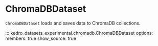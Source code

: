 # ChromaDBDataset

`ChromaDBDataset` loads and saves data to ChromaDB collections.

::: kedro_datasets_experimental.chromadb.ChromaDBDataset
    options:
        members: true
        show_source: true
